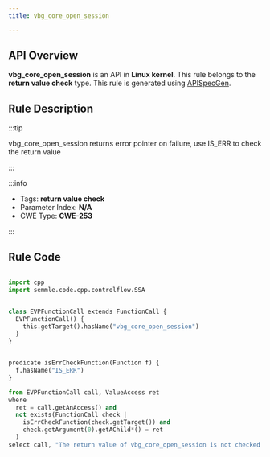 ```yaml
---
title: vbg_core_open_session

---
```



## API Overview
**vbg_core_open_session** is an API in **Linux kernel**. This rule belongs to the **return value check** type. This rule is generated using [APISpecGen](../../tools/APISpecGen).
## Rule Description

:::tip

vbg_core_open_session returns error pointer on failure, use IS_ERR to check the return value

:::

:::info

- Tags: **return value check**
- Parameter Index: **N/A**
- CWE Type: **CWE-253**

:::

## Rule Code
```python

import cpp
import semmle.code.cpp.controlflow.SSA


class EVPFunctionCall extends FunctionCall {
  EVPFunctionCall() {
    this.getTarget().hasName("vbg_core_open_session")
  }
}


predicate isErrCheckFunction(Function f) {
  f.hasName("IS_ERR") 
}

from EVPFunctionCall call, ValueAccess ret
where
  ret = call.getAnAccess() and
  not exists(FunctionCall check |
    isErrCheckFunction(check.getTarget()) and
    check.getArgument(0).getAChild*() = ret
  )
select call, "The return value of vbg_core_open_session is not checked with IS_ERR."
    
```